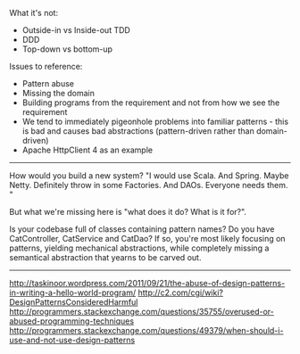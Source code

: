 What it's not:
 * Outside-in vs Inside-out TDD
 * DDD
 * Top-down vs bottom-up
 
Issues to reference:
 * Pattern abuse
 * Missing the domain
 * Building programs from the requirement and not from how we see the requirement
 * We tend to immediately pigeonhole problems into familiar patterns - this is bad and causes bad abstractions (pattern-driven rather than domain-driven)
 * Apache HttpClient 4 as an example

---------

How would you build a new system? "I would use Scala. And Spring. Maybe Netty. Definitely throw in some Factories. And DAOs. Everyone needs them. "

But what we're missing here is "what does it do? What is it for?".

Is your codebase full of classes containing pattern names? Do you have CatController, CatService and CatDao? If so, you're most likely focusing on patterns, yielding mechanical abstractions, while completely missing a semantical abstraction that yearns to be carved out. 

----------
http://taskinoor.wordpress.com/2011/09/21/the-abuse-of-design-patterns-in-writing-a-hello-world-program/
http://c2.com/cgi/wiki?DesignPatternsConsideredHarmful
http://programmers.stackexchange.com/questions/35755/overused-or-abused-programming-techniques
http://programmers.stackexchange.com/questions/49379/when-should-i-use-and-not-use-design-patterns

